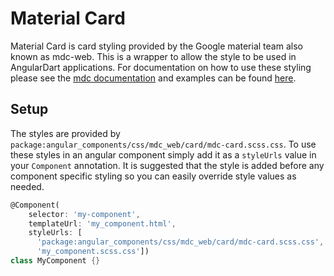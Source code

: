 # Material Card

Material Card is card styling provided by the Google material team also known as
mdc-web. This is a wrapper to allow the style to be used in AngularDart
applications. For documentation on how to use these styling please see the [mdc
documentation][docs] and examples can be found [here][demo].

[docs]: https://github.com/material-components/material-components-web/tree/master/packages/mdc-card
[demo]: https://material-components-web.appspot.com/card.html

## Setup

The styles are provided by
`package:angular_components/css/mdc_web/card/mdc-card.scss.css`. To use
these styles in an angular component simply add it as a `styleUrls` value in
your `Component` annotation. It is suggested that the style is added before any
component specific styling so you can easily override style values as needed.

```dart
@Component(
    selector: 'my-component',
    templateUrl: 'my_component.html',
    styleUrls: [
      'package:angular_components/css/mdc_web/card/mdc-card.scss.css',
      'my_component.scss.css'])
class MyComponent {}
```

